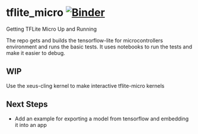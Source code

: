 # tflite_micro [![Binder](https://mybinder.org/badge_logo.svg)](https://mybinder.org/v2/gh/kmader/tflite_micro/xeus-cling)
Getting TFLite Micro Up and Running

The repo gets and builds the tensorflow-lite for microcontrollers environment and runs the basic tests. It uses notebooks to run the tests and make it easier to debug.

## WIP
Use the xeus-cling kernel to make interactive tflite-micro kernels

## Next Steps
- Add an example for exporting a model from tensorflow and embedding it into an app
